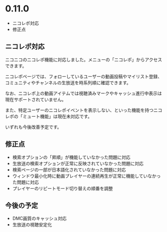 ﻿# 0.11.0 

* ニコレポ対応
* 修正点

## ニコレポ対応

ニコニコのニコレポ機能に対応しました。メニューの「ニコレポ」からアクセスできます。

ニコレポページでは、フォローしているユーザーの動画投稿やマイリスト登録、コミュニティやチャンネルの生放送を時系列順に確認できます。

なお、ニコレポ上の動画アイテムでは視聴済みマークやキャッシュ進行中表示は現在サポートされていません。

また、特定ユーザーのニコレポイベントを表示しない、といった機能を持つニコレポの「ミュート機能」は現在未対応です。

いずれも今後改善予定です。


## 修正点

* 検索オプションの「昇順」が機能していなかった問題に対応
* 生放送の検索オプションが正常に反映されていなかった問題に対応
* 検索ページの一部が日本語化されていなかった問題に対応
* ウィンドウ最小化時に動画プレイヤーの連続再生が正常に機能していなかった問題に対応
* プレイヤーのリピートモード切り替えの順番を調整


## 今後の予定

* DMC画質のキャッシュ対応
* 生放送の視聴安定化

